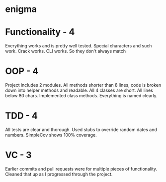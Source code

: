 # enigma

# Functionality - 4

Everything works and is pretty well tested. Special characters and such work. Crack works. CLI works. So they don't always match

# OOP - 4

Project includes 2 modules. All methods shorter than 8 lines, code is broken down into helper methods and readable. All 4 classes are short. All lines below 80 chars. Implemented class methods. Everything is named clearly.

# TDD - 4

All tests are clear and thorough. Used stubs to override random dates and numbers. SimpleCov shows 100% coverage.

# VC - 3

Earlier commits and pull requests were for multiple pieces of functionality. Cleaned that up as I progressed through the project.
